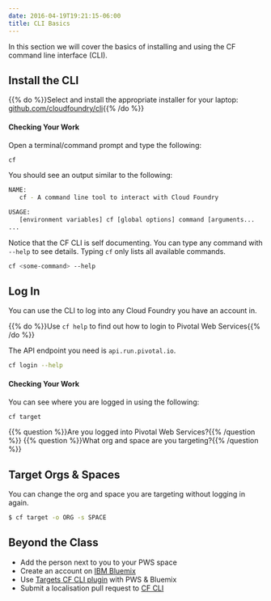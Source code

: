 ```yaml
---
date: 2016-04-19T19:21:15-06:00
title: CLI Basics
---
```


In this section we will cover the basics of installing and using the CF command line interface (CLI).

## Install the CLI

{{% do %}}Select and install the appropriate installer for your laptop: [github.com/cloudfoundry/cli](https://github.com/cloudfoundry/cli#downloads){{% /do %}}

#### Checking Your Work

Open a terminal/command prompt and type the following:

```sh
cf
```

You should see an output similar to the following:

```sh
NAME:
   cf - A command line tool to interact with Cloud Foundry

USAGE:
   [environment variables] cf [global options] command [arguments...
...
```

Notice that the CF CLI is self documenting.  You can type any command with `--help` to see details.  Typing `cf` only lists all available commands.

```sh
cf <some-command> --help
```

## Log In

You can use the CLI to log into any Cloud Foundry you have an account in.

{{% do %}}Use `cf help` to find out how to login to Pivotal Web Services{{% /do %}}

The API endpoint you need is `api.run.pivotal.io`.

```sh
cf login --help
```

#### Checking Your Work

You can see where you are logged in using the following:

```sh
cf target
```

{{% question %}}Are you logged into Pivotal Web Services?{{% /question %}}
{{% question %}}What org and space are you targeting?{{% /question %}}

## Target Orgs & Spaces

You can change the org and space you are targeting without logging in again.

```bash
$ cf target -o ORG -s SPACE
```

## Beyond the Class

  * Add the person next to you to your PWS space
  * Create an account on [IBM Bluemix](https://console.ng.bluemix.net/registration/)
  * Use [Targets CF CLI plugin](https://github.com/guidowb/cf-targets-plugin) with PWS &amp; Bluemix
  * Submit a localisation pull request to [CF CLI](https://github.com/cloudfoundry/cli/blob/master/cf/i18n/README-i18n.md)
